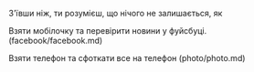 З'ївши ніж, ти розумієш, що нічого не залишається, як 

Взяти мобілочку та перевірити новини у фуйсбуці.(facebook/facebook.md)

Взяти телефон та сфоткати все на телефон (photo/photo.md)